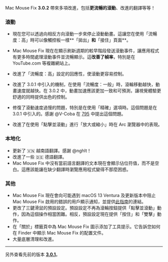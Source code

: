 Mac Mouse Fix **3.0.2** 帶來多項改進，包括**更流暢的滾動**、改進的翻譯等等！

### 滾動

- 現在您可以透過向相反方向滾動一步來停止滾動動畫。這讓您在使用「流暢度：高」時可以像觸控板一樣**「拋出」**和**「接住」頁面**。
- Mac Mouse Fix 現在在顯示刷新週期的較早階段發送滾動事件，讓應用程式有更多時間處理滾動事件並流暢顯示。這**改善了幀率**，特別是在 YouTube.com 等複雜網站上。
- 改進了「流暢度：高」設定的回應性，使滾動更容易控制。
- 改進了 3.0.1 中引入的機制，在使用「流暢度：一般」時，滾輪移動越快，動畫速度就越快。在 3.0.2 中，動畫加速應該更加一致和可預測，讓視覺體驗更舒適的同時提供出色的控制。
- 修復了滾動速度過慢的問題，特別是在使用「精確」選項時。這個問題是在 3.0.1 中引入的。感謝 @V-Coba 在 [795](https://github.com/noah-nuebling/mac-mouse-fix/issues/795) 中提出這個問題。
    
- 改進了在使用「點擊並滾動」進行「放大或縮小」時在 Arc 瀏覽器中的表現。

### 本地化

- 更新了 🇻🇳 越南語翻譯。感謝 @nghlt！
- 改進了一些 🇩🇪 德語翻譯。
- Mac Mouse Fix 中沒有當前語言翻譯的文本現在會顯示佔位符值，而不是空白。這應該能讓在缺少翻譯時瀏覽應用程式變得不那麼困惑。

### 其他

- Mac Mouse Fix 現在會向可能遇到 macOS 13 Ventura 及更新版本中阻止 Mac Mouse Fix 啟用的錯誤的用戶顯示通知，並提供[此指南](https://github.com/noah-nuebling/mac-mouse-fix/discussions/861)的連結。
- 更改了三鍵滑鼠的預設設定。預設設定不再為滾輪按鈕提供「點擊並滾動」動作，因為這個操作相當困難。相反，預設設定現在提供「按住」和「雙擊」動作。
- 在「關於」標籤頁中為 Mac Mouse Fix 圖示添加了工具提示。它告訴您如何在 Finder 中顯示 Mac Mouse Fix 的配置文件。
- 大量底層清理和改進。

---

另外查看先前的版本 [**3.0.1**](https://github.com/noah-nuebling/mac-mouse-fix/releases/tag/3.0.1)。